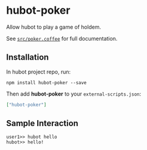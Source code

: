 # hubot-poker

Allow hubot to play a game of holdem.

See [`src/poker.coffee`](src/poker.coffee) for full documentation.

## Installation

In hubot project repo, run:

`npm install hubot-poker --save`

Then add **hubot-poker** to your `external-scripts.json`:

```json
["hubot-poker"]
```

## Sample Interaction

```
user1>> hubot hello
hubot>> hello!
```
